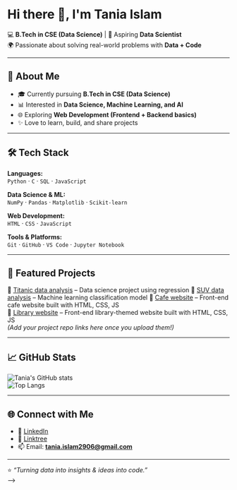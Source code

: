 # Hi there 👋, I'm Tania Islam  

💻 **B.Tech in CSE (Data Science)** | 🎯 Aspiring **Data Scientist**  
🌍 Passionate about solving real-world problems with **Data + Code**  

---

## 🚀 About Me  
- 🎓 Currently pursuing **B.Tech in CSE (Data Science)** 
- 📊 Interested in **Data Science, Machine Learning, and AI**  
- 🌐 Exploring **Web Development (Frontend + Backend basics)**   
- ✨ Love to learn, build, and share projects  

---

## 🛠️ Tech Stack  

**Languages:**  
`Python` · `C` · `SQL` · `JavaScript`  

**Data Science & ML:**  
`NumPy` · `Pandas` · `Matplotlib` · `Scikit-learn`  

**Web Development:**  
`HTML` · `CSS` · `JavaScript` 

**Tools & Platforms:**  
`Git` · `GitHub` · `VS Code` · `Jupyter Notebook`  

---

## 📂 Featured Projects  
🔹 [Titanic data analysis](https://github.com/taniahack11/Titanic-data-analysis?tab=readme-ov-file) – Data science project using regression
🔹 [SUV data analysis](https://github.com/taniahack11/SUV-data-analysis) – Machine learning classification model
🔹 [Cafe website](https://github.com/taniahack11/Cafe-website) – Front-end cafe website built with HTML, CSS, JS  
🔹 [Library website](https://github.com/taniahack11/Library-website) – Front-end library-themed website built with HTML, CSS, JS  
*(Add your project repo links here once you upload them!)*  

---

## 📈 GitHub Stats  
![Tania's GitHub stats](https://github-readme-stats.vercel.app/api?username=YOUR-USERNAME&show_icons=true&theme=radical)  
![Top Langs](https://github-readme-stats.vercel.app/api/top-langs/?username=YOUR-USERNAME&layout=compact&theme=radical)  

---

## 🌐 Connect with Me  
- 💼 [LinkedIn](https://www.linkedin.com/in/tania-islam-072a30374)  
- 🌱 [Linktree](https://linktr.ee/tania678)  
- 📫 Email: **tania.islam2906@gmail.com**  

---

⭐️ *“Turning data into insights & ideas into code.”*  
-->
